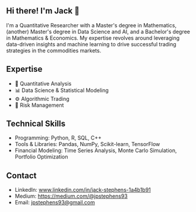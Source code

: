 ## Hi there! I'm Jack 👋

I'm a Quantitative Researcher with a Master's degree in Mathematics, (another) Master's degree in Data Science and AI, and a Bachelor's degree in Mathematics & Economics.
My expertise revolves around leveraging data-driven insights and machine learning to drive successful trading strategies in the commodities markets.

## Expertise
- 🌟 Quantitative Analysis
- 📊 Data Science & Statistical Modeling
- ⚙️ Algorithmic Trading
- 💼 Risk Management

## Technical Skills
- Programming: Python, R, SQL, C++
- Tools & Libraries: Pandas, NumPy, Scikit-learn, TensorFlow
- Financial Modeling: Time Series Analysis, Monte Carlo Simulation, Portfolio Optimization

## Contact
- LinkedIn: www.linkedin.com/in/jack-stephens-1a4b1b91
- Medium: https://medium.com/@jpstephens93
- Email: jpstephens93@gmail.com

